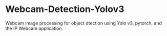 # Webcam-Detection-Yolov3
Webcam image processing for object dtection using Yolo v3, pytorch, and the IP Webcam application.
